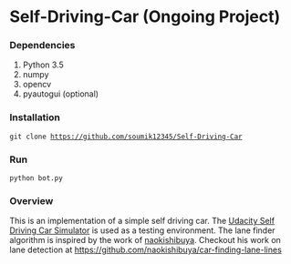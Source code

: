 # Self-Driving-Car (Ongoing Project)

### Dependencies
<ol>
  <li>Python 3.5</li>
  <li>numpy</li>
  <li>opencv</li>
  <li>pyautogui (optional)</li>
</ol>

### Installation
<code>git clone https://github.com/soumik12345/Self-Driving-Car</code>

### Run
<code>python bot.py</code>

### Overview
This is an implementation of a simple self driving car. The <a href="https://github.com/udacity/self-driving-car-sim">Udacity Self Driving Car Simulator</a> is used as a testing environment. The lane finder algorithm is inspired by the work of <a href="https://github.com/naokishibuya">naokishibuya</a>. Checkout his work on lane detection at https://github.com/naokishibuya/car-finding-lane-lines
